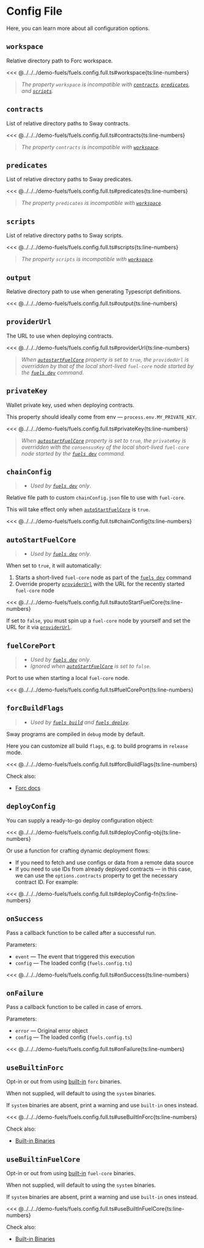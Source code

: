 # Config File

Here, you can learn more about all configuration options.

## `workspace`

Relative directory path to Forc workspace.

<<< @../../../demo-fuels/fuels.config.full.ts#workspace{ts:line-numbers}

> _The property `workspace` is incompatible with [`contracts`](#contracts), [`predicates`](#predicates), and [`scripts`](#scripts)._

## `contracts`

List of relative directory paths to Sway contracts.

<<< @../../../demo-fuels/fuels.config.full.ts#contracts{ts:line-numbers}

> _The property `contracts` is incompatible with [`workspace`](#workspace)._

## `predicates`

List of relative directory paths to Sway predicates.

<<< @../../../demo-fuels/fuels.config.full.ts#predicates{ts:line-numbers}

> _The property `predicates` is incompatible with [`workspace`](#workspace)._

## `scripts`

List of relative directory paths to Sway scripts.

<<< @../../../demo-fuels/fuels.config.full.ts#scripts{ts:line-numbers}

> _The property `scripts` is incompatible with [`workspace`](#workspace)._

## `output`

Relative directory path to use when generating Typescript definitions.

<<< @../../../demo-fuels/fuels.config.full.ts#output{ts:line-numbers}

## `providerUrl`

The URL to use when deploying contracts.

<<< @../../../demo-fuels/fuels.config.full.ts#providerUrl{ts:line-numbers}

> _When [`autostartFuelCore`](#autostartfuelcore) property is set to `true`, the `providedUrl` is overridden by that of the local short-lived `fuel-core` node started by the [`fuels dev`](./commands.md#fuels-dev) command._

## `privateKey`

Wallet private key, used when deploying contracts.

This property should ideally come from env — `process.env.MY_PRIVATE_KEY`.

<<< @../../../demo-fuels/fuels.config.full.ts#privateKey{ts:line-numbers}

> _When [`autostartFuelCore`](#autostartfuelcore) property is set to `true`, the `privateKey` is overridden with the `consensusKey` of the local short-lived `fuel-core` node started by the [`fuels dev`](./commands.md#fuels-dev) command._

## `chainConfig`

> - _Used by [`fuels dev`](./commands.md#fuels-dev) only_.

Relative file path to custom `chainConfig.json` file to use with `fuel-core`.

This will take effect only when [`autoStartFuelCore`](#autostartfuelcore) is `true`.

<<< @../../../demo-fuels/fuels.config.full.ts#chainConfig{ts:line-numbers}

## `autoStartFuelCore`

> - _Used by [`fuels dev`](./commands.md#fuels-dev) only_.

When set to `true`, it will automatically:

1. Starts a short-lived `fuel-core` node as part of the [`fuels dev`](./commands.md#fuels-dev) command
1. Override property [`providerUrl`](#providerurl) with the URL for the recently started `fuel-core` node

<<< @../../../demo-fuels/fuels.config.full.ts#autoStartFuelCore{ts:line-numbers}

If set to `false`, you must spin up a `fuel-core` node by yourself and set the URL for it via [`providerUrl`](#providerurl).

## `fuelCorePort`

> - _Used by [`fuels dev`](./commands.md#fuels-dev) only_.
> - _Ignored when [`autoStartFuelCore`](#autostartfuelcore) is set to `false`._

Port to use when starting a local `fuel-core` node.

<<< @../../../demo-fuels/fuels.config.full.ts#fuelCorePort{ts:line-numbers}

## `forcBuildFlags`

> - _Used by [`fuels build`](./commands.md#fuels-build) and [`fuels deploy`](./commands.md#fuels-deploy)_.

Sway programs are compiled in `debug` mode by default.

Here you can customize all build `flags`, e.g. to build programs in `release` mode.

<<< @../../../demo-fuels/fuels.config.full.ts#forcBuildFlags{ts:line-numbers}

Check also:

- [Forc docs](https://fuellabs.github.io/sway/v0.50.0/book/forc/commands/forc_build.html?highlight=build#options)

## `deployConfig`

You can supply a ready-to-go deploy configuration object:

<<< @../../../demo-fuels/fuels.config.full.ts#deployConfig-obj{ts:line-numbers}

Or use a function for crafting dynamic deployment flows:

- If you need to fetch and use configs or data from a remote data source
- If you need to use IDs from already deployed contracts — in this case, we can use the `options.contracts` property to get the necessary contract ID. For example:

<<< @../../../demo-fuels/fuels.config.full.ts#deployConfig-fn{ts:line-numbers}

## `onSuccess`

Pass a callback function to be called after a successful run.

Parameters:

- `event` — The event that triggered this execution
- `config` — The loaded config (`fuels.config.ts`)

<<< @../../../demo-fuels/fuels.config.full.ts#onSuccess{ts:line-numbers}

## `onFailure`

Pass a callback function to be called in case of errors.

Parameters:

- `error` — Original error object
- `config` — The loaded config (`fuels.config.ts`)

<<< @../../../demo-fuels/fuels.config.full.ts#onFailure{ts:line-numbers}

## `useBuiltinForc`

Opt-in or out from using [built-in](./built-in-binaries.md) `forc` binaries.

When not supplied, will default to using the `system` binaries.

If `system` binaries are absent, print a warning and use `built-in` ones instead.

<<< @../../../demo-fuels/fuels.config.full.ts#useBuiltInForc{ts:line-numbers}

Check also:

- [Built-in Binaries](./built-in-binaries.md)

## `useBuiltinFuelCore`

Opt-in or out from using [built-in](./built-in-binaries.md) `fuel-core` binaries.

When not supplied, will default to using the `system` binaries.

If `system` binaries are absent, print a warning and use `built-in` ones instead.

<<< @../../../demo-fuels/fuels.config.full.ts#useBuiltInFuelCore{ts:line-numbers}

Check also:

- [Built-in Binaries](./built-in-binaries.md)
